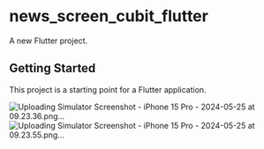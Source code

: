 # news_screen_cubit_flutter

A new Flutter project.

## Getting Started

This project is a starting point for a Flutter application.

![Uploading Simulator Screenshot - iPhone 15 Pro - 2024-05-25 at 09.23.36.png…]() ![Uploading Simulator Screenshot - iPhone 15 Pro - 2024-05-25 at 09.23.55.png…]()


